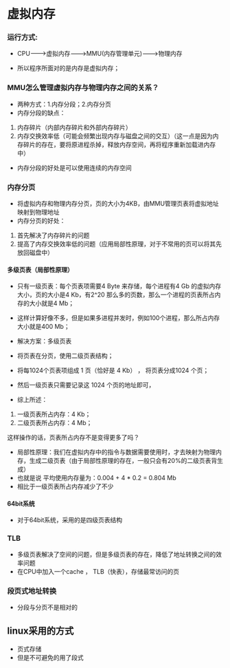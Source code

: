 # 虚拟内存
### 运行方式:
  - CPU--->虚拟内存--->MMU(内存管理单元)--->物理内存

  - 所以程序所面对的是内存是虚拟内存；


### MMU怎么管理虚拟内存与物理内存之间的关系？
  - 两种方式：1.内存分段；2.内存分页
  - 内存分段的缺点：
  1. 内存碎片（内部内存碎片和外部内存碎片）
  2. 内存交换效率低（可能会频繁出现内存与磁盘之间的交互）（这一点是因为内存碎片的存在，要将原进程杀掉，释放内存空间，再将程序重新加载进内存中）

  - 内存分段的好处是可以使用连续的内存空间


### 内存分页
  - 将虚拟内存和物理内存分页，页的大小为4KB，由MMU管理页表将虚拟地址映射到物理地址
  - 内存分页的好处：
  1. 首先解决了内存碎片的问题
  2. 提高了内存交换效率低的问题（应用局部性原理，对于不常用的页可以将其先放回磁盘中）


#### 多级页表（局部性原理）
  - 只有一级页表：每个页表项需要4 Byte 来存储，每个进程有4 Gb 的虚拟内存大小，页的大小是4 Kb，有2^20 那么多的页数，那么一个进程的页表所占内存的大小就是4 Mb；
  - 这样计算好像不多，但是如果多进程并发时，例如100个进程，那么所占内存大小就是400 Mb；

  - 解决方案：多级页表
  - 将页表在分页，使用二级页表结构；
  - 将每1024个页表项组成 1  页（恰好是 4 Kb） ， 将页表分成1024 个页；
  - 然后一级页表只需要记录这 1024 个页的地址即可， 
  - 综上所述：
  1. 一级页表所占内存：4 Kb；
  2. 二级页表所占内存：4 Mb；

这样操作的话，页表所占内存不是变得更多了吗？
  - 局部性原理：我们在虚拟内存中的指令与数据需要使用时，才去映射为物理内存，生成二级页表（由于局部性原理的存在，一般只会有20%的二级页表背生成）
  - 也就是说 平均使用内存量为：0.004 + 4 * 0.2 = 0.804 Mb
  - 相比于一级页表所占内存减少了不少



#### 64bit系统
  - 对于64bit系统，采用的是四级页表结构



### TLB
  - 多级页表解决了空间的问题，但是多级页表的存在，降低了地址转换之间的效率问题
  - 在CPU中加入一个cache ， TLB（快表），存储最常访问的页



### 段页式地址转换
  - 分段与分页不是相对的

## linux采用的方式
  - 页式存储
  - 但是不可避免的用了段式














